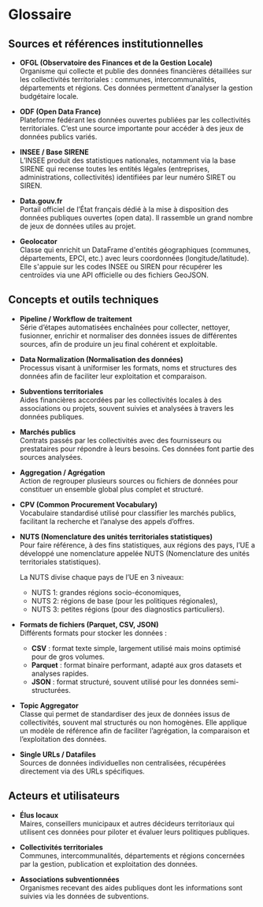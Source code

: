 # Glossaire

## Sources et références institutionnelles

- **OFGL (Observatoire des Finances et de la Gestion Locale)**  
  Organisme qui collecte et publie des données financières détaillées sur les collectivités territoriales : communes, intercommunalités, départements et régions. Ces données permettent d’analyser la gestion budgétaire locale.

- **ODF (Open Data France)**  
  Plateforme fédérant les données ouvertes publiées par les collectivités territoriales. C’est une source importante pour accéder à des jeux de données publics variés.

- **INSEE / Base SIRENE**  
  L’INSEE produit des statistiques nationales, notamment via la base SIRENE qui recense toutes les entités légales (entreprises, administrations, collectivités) identifiées par leur numéro SIRET ou SIREN.

- **Data.gouv.fr**  
  Portail officiel de l’État français dédié à la mise à disposition des données publiques ouvertes (open data). Il rassemble un grand nombre de jeux de données utiles au projet.

- **Geolocator**  
  Classe qui enrichit un DataFrame d'entités géographiques (communes, départements, EPCI, etc.) avec leurs coordonnées (longitude/latitude). Elle s'appuie sur les codes INSEE ou SIREN pour récupérer les centroïdes via une API officielle ou des fichiers GeoJSON.

## Concepts et outils techniques

- **Pipeline / Workflow de traitement**  
  Série d’étapes automatisées enchaînées pour collecter, nettoyer, fusionner, enrichir et normaliser des données issues de différentes sources, afin de produire un jeu final cohérent et exploitable.

- **Data Normalization (Normalisation des données)**  
  Processus visant à uniformiser les formats, noms et structures des données afin de faciliter leur exploitation et comparaison.

- **Subventions territoriales**  
  Aides financières accordées par les collectivités locales à des associations ou projets, souvent suivies et analysées à travers les données publiques.

- **Marchés publics**  
  Contrats passés par les collectivités avec des fournisseurs ou prestataires pour répondre à leurs besoins. Ces données font partie des sources analysées.

- **Aggregation / Agrégation**  
  Action de regrouper plusieurs sources ou fichiers de données pour constituer un ensemble global plus complet et structuré.

- **CPV (Common Procurement Vocabulary)**  
  Vocabulaire standardisé utilisé pour classifier les marchés publics, facilitant la recherche et l’analyse des appels d’offres.

- **NUTS (Nomenclature des unités territoriales statistiques)**  
  Pour faire référence, à des fins statistiques, aux régions des pays, l’UE a développé une nomenclature appelée NUTS (Nomenclature des unités territoriales statistiques).

  La NUTS divise chaque pays de l’UE en 3 niveaux:
  -  NUTS 1: grandes régions socio-économiques,
  -  NUTS 2: régions de base (pour les politiques régionales),
  -  NUTS 3: petites régions (pour des diagnostics particuliers).

- **Formats de fichiers (Parquet, CSV, JSON)**  
  Différents formats pour stocker les données :  
  - **CSV** : format texte simple, largement utilisé mais moins optimisé pour de gros volumes.  
  - **Parquet** : format binaire performant, adapté aux gros datasets et analyses rapides.  
  - **JSON** : format structuré, souvent utilisé pour les données semi-structurées.

- **Topic Aggregator**  
  Classe qui permet de standardiser des jeux de données issus de collectivités, souvent mal structurés ou non homogènes. Elle applique un modèle de référence afin de faciliter l’agrégation, la comparaison et l’exploitation des données.

- **Single URLs / Datafiles**  
  Sources de données individuelles non centralisées, récupérées directement via des URLs spécifiques.

## Acteurs et utilisateurs

- **Élus locaux**  
  Maires, conseillers municipaux et autres décideurs territoriaux qui utilisent ces données pour piloter et évaluer leurs politiques publiques.

- **Collectivités territoriales**  
  Communes, intercommunalités, départements et régions concernées par la gestion, publication et exploitation des données.

- **Associations subventionnées**  
  Organismes recevant des aides publiques dont les informations sont suivies via les données de subventions.

